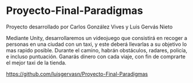 # Proyecto-Final-Paradigmas
Proyecto desarrollado por Carlos González Vives y Luis Gervás Nieto

Mediante Unity, desarrollaremos un videojuego que consistirá en recoger a personas en una ciudad con un taxi, y este deberá llevarlas a su objetivo lo mas rapido posible. Durante el camino, habrán obstáculos, radares, policía, e incluso puntuación. Ganarás dinero con cada viaje, con fin de comprarte el mejor taxi de la tienda.

https://github.com/luisgervasn/Proyecto-Final-Paradigmas
